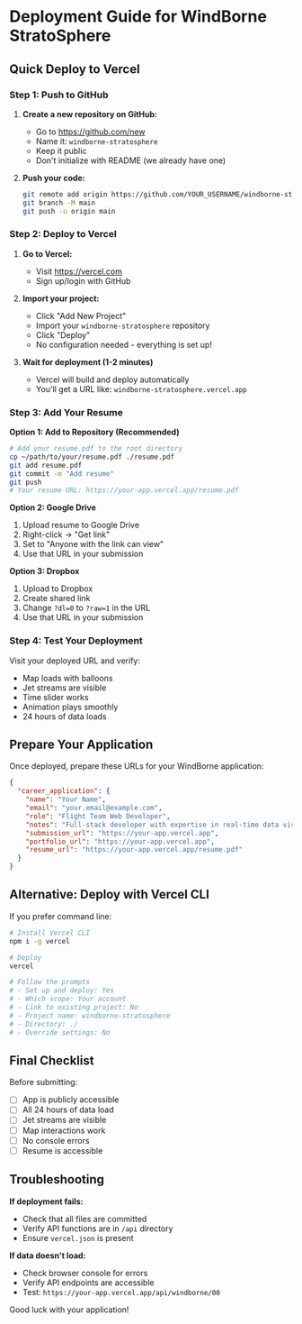 # Deployment Guide for WindBorne StratoSphere

## Quick Deploy to Vercel

### Step 1: Push to GitHub

1. **Create a new repository on GitHub:**
   - Go to https://github.com/new
   - Name it: `windborne-stratosphere`
   - Keep it public
   - Don't initialize with README (we already have one)

2. **Push your code:**
   ```bash
   git remote add origin https://github.com/YOUR_USERNAME/windborne-stratosphere.git
   git branch -M main
   git push -u origin main
   ```

### Step 2: Deploy to Vercel

1. **Go to Vercel:**
   - Visit https://vercel.com
   - Sign up/login with GitHub

2. **Import your project:**
   - Click "Add New Project"
   - Import your `windborne-stratosphere` repository
   - Click "Deploy"
   - No configuration needed - everything is set up!

3. **Wait for deployment (1-2 minutes)**
   - Vercel will build and deploy automatically
   - You'll get a URL like: `windborne-stratosphere.vercel.app`

### Step 3: Add Your Resume

**Option 1: Add to Repository (Recommended)**
```bash
# Add your resume.pdf to the root directory
cp ~/path/to/your/resume.pdf ./resume.pdf
git add resume.pdf
git commit -m "Add resume"
git push
# Your resume URL: https://your-app.vercel.app/resume.pdf
```

**Option 2: Google Drive**
1. Upload resume to Google Drive
2. Right-click → "Get link"
3. Set to "Anyone with the link can view"
4. Use that URL in your submission

**Option 3: Dropbox**
1. Upload to Dropbox
2. Create shared link
3. Change `?dl=0` to `?raw=1` in the URL
4. Use that URL in your submission

### Step 4: Test Your Deployment

Visit your deployed URL and verify:
- Map loads with balloons
- Jet streams are visible
- Time slider works
- Animation plays smoothly
- 24 hours of data loads

## Prepare Your Application

Once deployed, prepare these URLs for your WindBorne application:

```json
{
  "career_application": {
    "name": "Your Name",
    "email": "your.email@example.com",
    "role": "Flight Team Web Developer",
    "notes": "Full-stack developer with expertise in real-time data visualization and atmospheric science applications. I integrated jet stream analysis to demonstrate how atmospheric dynamics affect balloon trajectories - understanding these patterns is critical for flight path optimization as jet streams can accelerate balloons to over 200 mph.",
    "submission_url": "https://your-app.vercel.app",
    "portfolio_url": "https://your-app.vercel.app",
    "resume_url": "https://your-app.vercel.app/resume.pdf"
  }
}
```

## Alternative: Deploy with Vercel CLI

If you prefer command line:

```bash
# Install Vercel CLI
npm i -g vercel

# Deploy
vercel

# Follow the prompts
# - Set up and deploy: Yes
# - Which scope: Your account
# - Link to existing project: No
# - Project name: windborne-stratosphere
# - Directory: ./
# - Override settings: No
```

## Final Checklist

Before submitting:
- [ ] App is publicly accessible
- [ ] All 24 hours of data load
- [ ] Jet streams are visible
- [ ] Map interactions work
- [ ] No console errors
- [ ] Resume is accessible

## Troubleshooting

**If deployment fails:**
- Check that all files are committed
- Verify API functions are in `/api` directory
- Ensure `vercel.json` is present

**If data doesn't load:**
- Check browser console for errors
- Verify API endpoints are accessible
- Test: `https://your-app.vercel.app/api/windborne/00`

Good luck with your application!